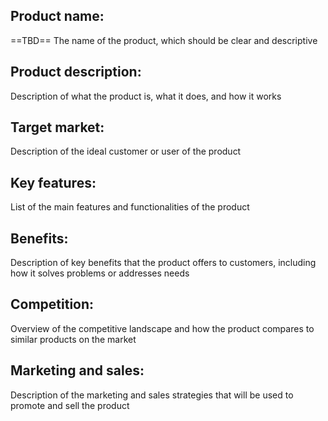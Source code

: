 ## Product name:
==TBD==
 The name of the product, which should be clear and descriptive
 
## Product description:
 Description of what the product is, what it does, and how it works
 
## Target market:
 Description of the ideal customer or user of the product
 
## Key features:
 List of the main features and functionalities of the product
 
## Benefits:
 Description of key benefits that the product offers to customers, including how it solves problems or addresses needs
 
## Competition:
 Overview of the competitive landscape and how the product compares to similar products on the market
 
## Marketing and sales:
 Description of the marketing and sales strategies that will be used to promote and sell the product
